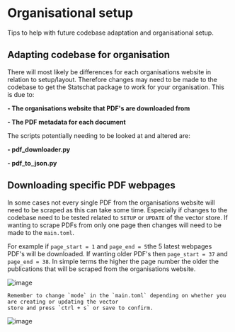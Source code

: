 # Organisational setup

Tips to help with future codebase adaptation and organisational setup.

## Adapting codebase for organisation

There will most likely be differences for each organisations website in relation to setup/layout. Therefore changes may need
to be made to the codebase to get the Statschat package to work for your organisation. This is due to:

**- The organisations website that PDF's are downloaded from**

**- The PDF metadata for each document**

The scripts potentially needing to be looked at and altered are:

**- pdf_downloader.py**

**- pdf_to_json.py**

## Downloading specific PDF webpages

In some cases not every single PDF from the organisations website will need to be scraped as this can take some
time. Especially if changes to the codebase need to be tested related to `SETUP` or `UPDATE` of the vector store. 
If wanting to scrape PDFs from only one page then changes will need to be made to the `main.toml`.

For example if `page_start = 1` and `page_end = 5`the 5 latest webpages PDF's will be downloaded. If wanting older
PDF's then `page_start = 37` and `page_end = 38`. In simple terms the higher the page number the older the publications
that will be scraped from the organisations website. 

![image](https://github.com/user-attachments/assets/d34f3bae-6af7-41ce-90e6-fad21b00442c)

```
Remember to change `mode` in the `main.toml` depending on whether you are creating or updating the vector
store and press `ctrl + s` or save to confirm.
```
![image](https://github.com/user-attachments/assets/17c93497-8a8c-4f08-a9da-4a4dd4e8a833)



